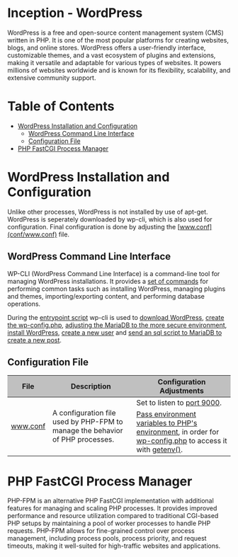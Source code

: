 # Inception - WordPress
WordPress is a free and open-source content management system (CMS) written in PHP.
It is one of the most popular platforms for creating websites, blogs, and online stores.
WordPress offers a user-friendly interface, customizable themes, and a vast ecosystem of plugins and extensions, making it versatile and adaptable for various types of websites.
It powers millions of websites worldwide and is known for its flexibility, scalability, and extensive community support.

# Table of Contents
- [WordPress Installation and Configuration](#wordpress-installation-and-configuration)
  - [WordPress Command Line Interface](wordpress-command-line-interface)
  - [Configuration File](#configuration-file)
- [PHP FastCGI Process Manager](#php-fastcgi-process-manager)

# WordPress Installation and Configuration
Unlike other processes, WordPress is not installed by use of apt-get. 
WordPress is seperately downloaded by wp-cli, which is also used for configuration.
Final configuration is done by adjusting the [www.conf](conf/www.conf) file.

## WordPress Command Line Interface
WP-CLI (WordPress Command Line Interface) is a command-line tool for managing WordPress installations.
It provides a [set of commands](https://developer.wordpress.org/cli/commands/) for performing common tasks such as installing WordPress, managing plugins and themes, importing/exporting content, and performing database operations.

During the [entrypoint script](tools/wordpress_setup.sh) wp-cli is used to [download WordPress](tools/wordpress_setup.sh#L68), [create the wp-config.php](tools/wordpress_setup.sh#L77), [adjusting the MariaDB to the more secure environment](tools/wordpress_setup.sh#L90), [install WordPress](tools/wordpress_setup.sh#L97), [create a new user](tools/wordpress_setup.sh#L111) and [send an sql script to MariaDB to create a new post](tools/wordpress_setup.sh#L124).

## Configuration File
<table>
	<thead style="background-color: #C0C0C0;">
		<tr>
			<th>File</th>
			<th>Description</th>
			<th>Configuration Adjustments</th>
		</tr>
	</thead>
	<tbody>
		<tr>
			<td rowspan=2><a href="conf/www.conf" target="_blank">www.conf</a></td>
			<td rowspan=2>A configuration file used by PHP-FPM to manage the behavior of PHP processes.</td>
			<td>Set to listen to <a href="conf/www.conf#L37" target="_blank">port 9000</a>.</td>
		</tr>
		<tr><td><a href="conf/www.conf#L408" target="_blank">Pass environment variables to PHP's environment</a>, in order for <a href="https://developer.wordpress.org/apis/wp-config-php/" target="_blank">wp-config.php</a> to access it with <a href="tools/wordpress_setup.sh#L89" target="_blank">getenv()</a>.</td></tr>
	</tbody>
</table>

# PHP FastCGI Process Manager
PHP-FPM is an alternative PHP FastCGI implementation with additional features for managing and scaling PHP processes.
It provides improved performance and resource utilization compared to traditional CGI-based PHP setups by maintaining a pool of worker processes to handle PHP requests.
PHP-FPM allows for fine-grained control over process management, including process pools, process priority, and request timeouts, making it well-suited for high-traffic websites and applications.
